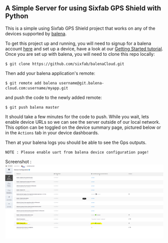 ## A Simple Server for using Sixfab GPS Shield with Python

This is a simple using Sixfab GPS Shield project that works on any of the devices supported by [balena][balena-link].

To get this project up and running, you will need to signup for a balena account [here][signup-page] and set up a device, have a look at our [Getting Started tutorial][gettingStarted-link]. Once you are set up with balena, you will need to clone this repo locally:
```
$ git clone https://github.com/sixfab/balenaCloud.git
```
Then add your balena application's remote:
```
$ git remote add balena username@git.balena-cloud.com:username/myapp.git
```
and push the code to the newly added remote:
```
$ git push balena master
```
It should take a few minutes for the code to push. While you wait, lets enable device URLs so we can see the server outside of our local network. This option can be toggled on the device summary page, pictured below or in the `Actions` tab in your device dashboards.

Then at your balena logs you should be able to see the Gps outputs.

```
NOTE : Please enable uart from balena device configuration page!
```
Screenshot : ![Enable Uart](https://raw.githubusercontent.com/sixfab/balenaCloud/master/enable_uart.png)



[balena-link]:https://balena.io/
[signup-page]:https://dashboard.balena-cloud.com/signup
[gettingStarted-link]:http://balena.io/docs/learn/getting-started/
